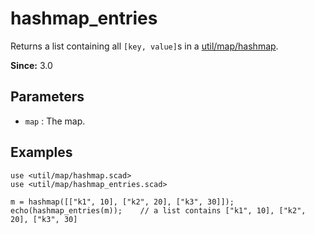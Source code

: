 # hashmap_entries

Returns a list containing all `[key, value]`s in a [util/map/hashmap](https://openhome.cc/eGossip/OpenSCAD/lib3x-hashmap.html). 

**Since:** 3.0

## Parameters

- `map` : The map.

## Examples

    use <util/map/hashmap.scad>
    use <util/map/hashmap_entries.scad>

    m = hashmap([["k1", 10], ["k2", 20], ["k3", 30]]);
    echo(hashmap_entries(m));    // a list contains ["k1", 10], ["k2", 20], ["k3", 30]
